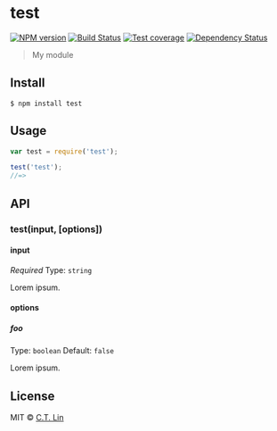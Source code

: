 # test

[![NPM version][npm-image]][npm-url]
[![Build Status][travis-image]][travis-url]
[![Test coverage][coveralls-image]][coveralls-url]
[![Dependency Status][david_img]][david_site]

> My module


## Install

```
$ npm install test
```


## Usage

```js
var test = require('test');

test('test');
//=>
```

## API

### test(input, [options])

#### input

*Required*
Type: `string`

Lorem ipsum.

#### options

##### foo

Type: `boolean`
Default: `false`

Lorem ipsum.


## License

MIT © [C.T. Lin](test.com)

[npm-image]: https://badge.fury.io/js/test.svg
[npm-url]: https://npmjs.org/package/test
[travis-image]: https://travis-ci.org/test/test.svg
[travis-url]: https://travis-ci.org/test/test
[coveralls-image]: https://coveralls.io/repos/test/test/badge.svg?branch=master&service=github
[coveralls-url]: https://coveralls.io/r/test/test?branch=master
[david_img]: https://david-dm.org/test/test.svg
[david_site]: https://david-dm.org/test/test

